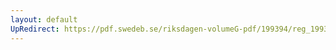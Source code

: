 ```yaml
---
layout: default
UpRedirect: https://pdf.swedeb.se/riksdagen-volumeG-pdf/199394/reg_199394.pdf
---
```

